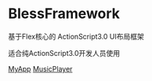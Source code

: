 BlessFramework
==============

基于Flex核心的 ActionScript3.0 UI布局框架

适合纯ActionScript3.0开发人员使用 


[MyApp](http://blessmonitor.sinaapp.com)
[MusicPlayer](http://adobe.sinaapp.com)
